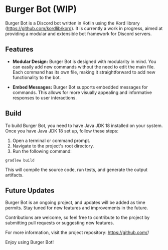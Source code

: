 # Burger Bot (WIP)

Burger Bot is a Discord bot written in Kotlin using the Kord library (https://github.com/kordlib/kord). It is currently a work in progress, aimed at providing a modular and extensible bot framework for Discord servers.

## Features

- **Modular Design:** Burger Bot is designed with modularity in mind. You can easily add new commands without the need to edit the main file. Each command has its own file, making it straightforward to add new functionality to the bot.

- **Embed Messages:** Burger Bot supports embedded messages for commands. This allows for more visually appealing and informative responses to user interactions.

## Build

To build Burger Bot, you need to have Java JDK 18 installed on your system. Once you have Java JDK 18 set up, follow these steps:

1. Open a terminal or command prompt.
2. Navigate to the project's root directory.
3. Run the following command:

```shell
gradlew build
```

This will compile the source code, run tests, and generate the output artifacts.

## Future Updates

Burger Bot is an ongoing project, and updates will be added as time permits. Stay tuned for new features and improvements in the future.

Contributions are welcome, so feel free to contribute to the project by submitting pull requests or suggesting new features.

For more information, visit the project repository: https://github.com/<your-username>/<your-repo>

Enjoy using Burger Bot!